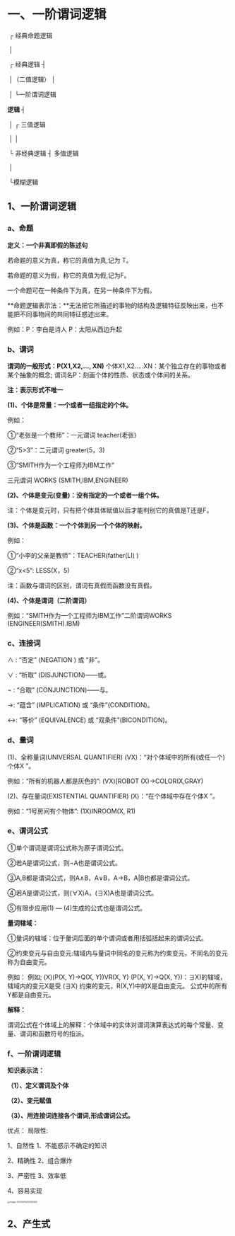 # 一、一阶谓词逻辑

​								   ┌ 经典命题逻辑

​								   │

​		 ┌	经典逻辑   ┤	

​		 │（二值逻辑） │

​		 │						└一阶谓词逻辑

**逻辑 ┤**						   

​		 │						  ┌ 三值逻辑

​		 │						  │	

​		  └	非经典逻辑 ┤  多值逻辑

​									  │

​									  └模糊逻辑



## 1、一阶谓词逻辑

### a、命题

**定义：一个非真即假的陈述句**

若命题的意义为真，称它的真值为真,记为 T。

若命题的意义为假，称它的真值为假,记为F。

一个命题可在一种条件下为真，在另一种条件下为假。



**命题逻辑表示法：**无法把它所描述的事物的结构及逻辑特征反映出来，也不能把不同事物间的共同特征惑述出来。

例如：P：李白是诗人	   	P：太阳从西边升起



### b、谓词

**谓词的一般形式：P(X1,X2,..., XN)**
个体X1,X2.....XN：某个独立存在的事物或者某个抽象的概念;
谓词名P：刻画个体的性质、状态或个体间的关系。

**注：表示形式不唯一**



**(1)、个体是常量：一个或者一组指定的个体。**

例如：

①“老张是一个教师”：一元谓词  teacher(老张)

②“5>3”：二元谓词  greater(5，3)

③”SMITH作为一个工程师为IBM工作“

三元谓词  WORKS (SMITH,IBM,ENGINEER)



**(2)、个体是变元(变量)：没有指定的一个或者一组个体。**

注：个体是变元时，只有把个体具体赋值以后才能判别它的真值是T还是F。



**(3)、个体是函数：一个个体到另一个个体的映射。**

例如：

①“小李的父亲是教师”：TEACHER(father(LI) )

②“x<5”: LESS(X，5)

注：函数与谓词的区别，谓词有真假而函数没有真假。



**(4)、个体是谓词（二阶谓词）**

例如：“SMITH作为一个工程师为IBM工作”二阶谓词WORKS (ENGINEER(SMITH).IBM)



### c、连接词

∧ : “否定”	(NEGATION )    或  “非”。

∨ : “析取”	(DISJUNCTION)——或。

¬  : “合取”	(CONJUNCTION)——与。

→: “蕴含”     (IMPLICATION)  或  “条件”(CONDITION)。

↔: “等价”	(EQUIVALENCE)  或  “双条件”(BICONDITION)。



### d、量词

(1)、全称量词(UNIVERSAL QUANTIFIER) (VX)：“对个体域中的所有(或任一个)个体X ”。

例如：“所有的机器人都是灰色的”:
			(VX)[ROBOT (X)→COLOR(X,GRAY)

(2)、存在量词(EXISTENTIAL QUANTIFIER) (X)：“在个体域中存在个体X ”。

例如：“1号房间有个物体”:
			(1X)INROOM(X, R1)



### e、谓词公式

①单个谓词是谓词公式称为原子谓词公式。

②若A是谓词公式，则¬A也是谓词公式。

③A,B都是谓词公式，则A∧B，A∨B，A→B，A|B也都是谓词公式。

④若A是谓词公式，则(∀X)A，(∃X)A也是谓词公式。

⑤有限步应用(1) — (4)生成的公式也是谓词公式。



**量词辖域：**

①量词的辖域：位于量词后面的单个谓词或者用括弧括起来的谓词公式。

②约束变元与自由变元:辖域内与量词中同名的变元称为约束变元，不同名的变元称为自由变元。

例如：
例如;
(X)(P(X, Y)→Q(X, Y))VR(X, Y)
(P(X, Y)→Q(X, Y))：∃X)的辖域，辖域内的变元X是受 (∃X) 约束的变元，R(X,Y)中的X是自由变元。
公式中的所有Y都是自由变元。



**解释：**

谓词公式在个体域上的解释：个体域中的实体对谓词演算表达式的每个常量、变量、谓词和函数符号的指派。



### f、一阶谓词逻辑

**知识表示法：**

**（1）、定义谓词及个体**

**（2）、变元赋值**

**（3）、用连接词连接各个谓词,形成谓词公式。**

优点：          			局限性:

1、自然性		        1、不能惑示不确定的知识

2、精确性				2、组合爆炸

3、严密性		  	  3、效率低

4、容易实现

<img src="C:\Users\anscy\AppData\Roaming\Typora\typora-user-images\image-20230413202950293.png" alt="image-20230413202950293" style="zoom:33%;" />



## 2、产生式

